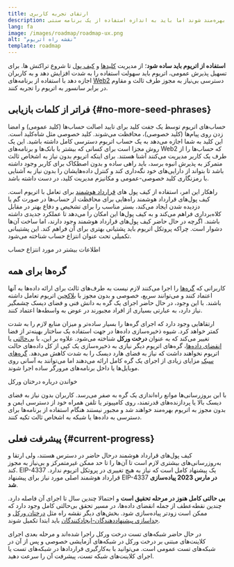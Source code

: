 ```yaml
---
title: ارتقای تجربه کاربری
description: همچنان استفاده از اتریوم برای اکثر افراد بیش از حد پیچیده است. اتریوم باید برای تشویق پذیرش انبوه، موانع ورودش را به شدت کاهش دهد - کاربران باید از مزایای دسترسی غیرمتمرکز، بدون نیاز به مجوز و مقاوم در برابر سانسور به اتریوم بهره‌مند شوند اما باید به اندازه استفاده از یک برنامه سنتی web2 بدون اصطکاک باشد.
lang: fa
image: /images/roadmap/roadmap-ux.png
alt: "نقشه‌ راه اتریوم"
template: roadmap
---
```


**استفاده از اتریوم باید ساده شود**؛ از مدیریت [کلیدها](/glossary/#key) و [کیف پول](/glossary/#wallet) تا شروع تراکنش ها. برای تسهیل پذیرش عمومی، اتریوم باید سهولت استفاده را به شدت افزایش دهد و به کاربران اجازه دهد با استفاده از برنامه‌های [Web2](/glossary/#web2) دسترسی بی‌نیاز به مجوز طرف ثالث و مقاوم در برابر سانسور به اتریوم را تجربه کنند.

## فراتر از کلمات بازیابی {#no-more-seed-phrases}

حساب‌های اتریوم توسط یک جفت کلید برای تایید اصالت حساب‌ها (کلید عمومی) و امضا زدن روی پیام‌ها (کلید خصوصی)، محافظت می‌شوند. کلید خصوصی مثل شاه‌کلید است. این کلید به شما اجازه می‌دهد به یک حساب اتریوم دسترسی کامل داشته باشید. این یک روش مجزا است برای کسانی که بیشتر با بانک‌ها و برنامه‌های Web2 که حساب‌ها را از طرف یک کاربر مدیریت می‌کنند آشنا هستند. برای اینکه اتریوم بدون نیاز به اشخاص ثالث متمرکز به پذیرش انبوه برسد، باید راهی ساده و بدون اصطکاک برای کاربر وجود داشته باشد تا بتواند از دارایی‌های خود نگه‌داری کند و کنترل داده‌هایشان را بدون نیاز به آشنایی با رمزنگاری کلید خصوصی-عمومی و مکانیزم مدیریت کلید، در دست داشته باشد.

راهکار این امر، استفاده از کیف پول های [قرارداد هوشمند](/glossary/#smart-contract) برای تعامل با اتریوم است. کیف‌ پول‌های قرارداد هوشمند راه‌هایی برای محافظت از حساب‌ها در صورت گم یا دزدیده شدن ایجاد می‌کند، بستر مناسب را برای تشخیص و دفاع بهتر در مقابل کلاه‌برداری فراهم می‌کند و به کیف پول‌ها این امکان را می‌دهد تا عملکرد جدیدی داشته باشند. اگرچه در حال حاضر کیف پول‌های قرارداد هوشمند وجود دارند، اما ساخت آن‌ها دشوار است. چراکه پروتکل اتریوم باید پشتیانی بهتری برای آن فراهم کند. این پشتیبانی تکمیلی تحت عنوان انتزاع حساب شناخته می‌شود.

<ButtonLink variant="outline-color" href="/roadmap/account-abstraction/">اطلاعات بیشتر در مورد انتزاع حساب</ButtonLink>

## گره‌ها برای همه

کاربرانی که [گره‌ها](/glossary/#node) را اجرا می‌کنند لازم نیست به طرف‌های ثالث برای ارائه داده‌ها به آنها اعتماد کنند و می‌توانند سریع، خصوصی و بدون مجوز با [بلاکچین](/glossary/#blockchain) اتریوم تعامل داشته باشند. با این وجود، در حال حاضر اجرای یک گره به دانش فنی و فضای دیسک چشمگیر نیاز دارد، به عبارتی بسیاری از افراد مجبورند در عوض به واسطه‌ها اعتماد کنند.

ارتقاهایی وجود دارد که اجرای گره‌ها را بسیار ساده‌تر و میزان منابع لازم را به شدت کمتر خواهد کرد. شیوه ذخیره‌سازی داده‌ها در جهت استفاده یک ساختار بهینه‌تر از فضا تغییر می‌کند که به عنوان **درخت ورکل** شناخته می‌شود. علاوه بر این، با [بی‌حالتی](/roadmap/statelessness) یا [انقضای داده‌ها](/roadmap/statelessness/#data-expiry)، گره‌های اتریوم دیگر نیازی به ذخیره‌سازی یک کپی از کل داده‌های حالت اتریوم نخواهند داشت که نیاز به فضای هارد دیسک را به شدت کاهش می‌دهد. [گره‌های سبک](/developers/docs/nodes-and-clients/light-clients/) مزایای زیادی از اجرای یک گره کامل ارائه می‌دهند اما می‌توانند به آسانی روی موبایل‌ها یا داخل برنامه‌های مرورگر ساده اجرا شوند.

<ButtonLink variant="outline-color" href="/roadmap/verkle-trees/">خواندن درباره درختان ورکل</ButtonLink>

با ابن بروزرسانی‌ها موانع راه‌اندازی یک گره به صفر می‌رسد. کاربران بدون نیاز به فضای دیسک بالا یا پردازنده‌های قدرتمند، روی کامپیوتر یا تلفن همراه خود از دسترسی ایمن و بدون مجوز به اتریوم بهره‌مند خواهند شد و مجبور نیستند هنگام استفاده از برنامه‌ها برای دسترسی به داده‌ها یا شبکه به اشخاص ثالث تکیه کنند.

## پیشرفت فعلی {#current-progress}

کیف پول‌های قرارداد هوشمند درحال حاضر در دسترس هستند، ولی ارتقا و به‌روزرسانی‌های بیشتری لازم است تا آن‌ها را تا حد ممکن غیرمتمرکز و بی‌نیاز به مجوز کند. EIP-4337 یک پیشنهاد کامل است که نیاز به هیچ تغییری در پروتکل اتریوم ندارد. قرارداد هوشمند اصلی مورد نیاز برای پیشنهاد EIP-4337 **در مارس 2023 پیاده‌سازی شد**.

**بی حالتی کامل هنوز در مرحله تحقیق است** و احتمالا چندین سال تا اجرای آن فاصله دارد. چندین نقطه‌عطف از جمله انقضای داده‌ها، در مسیر تحقق بی‌حالتی کامل وجود دارد که ممکن است زودتر پیاده‌سازی شود. بخش‌های دیگر نقشه راه مثل [درختان ورکل](/roadmap/verkle-trees/) و [جداسازی پیشنهاددهندگان-ایجادکنندگان](/roadmap/pbs/) باید ابتدا تکمیل شوند.

در حال حاضر شبکه‌های تست درخت ورکل راجرا شده‌اند و مرحله بعدی اجرای کلاینت‌های مبتنی بر درخت ورکل در شبکه‌های آزمایشی خصوصی و پس از آن در شبکه‌های تست عمومی است. می‌توانید با به‌کارگیری قراردادها در شبکه‌های تست یا اجرای کلاینت‌های شبکه تست، پیشرفت آن را سرعت دهید.
